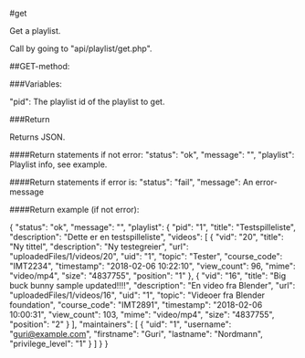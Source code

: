 #get

Get a playlist.

Call by going to "api/playlist/get.php".

##GET-method:

###Variables:

"pid": The playlist id of the playlist to get.

###Return

Returns JSON.

####Return statements if not error:
"status": "ok",
"message": "",
"playlist": Playlist info, see example.

####Return statements if error is:
"status": "fail",
"message": An error-message

####Return example (if not error):

{
    "status": "ok",
    "message": "",
    "playlist": {
        "pid": "1",
        "title": "Testspilleliste",
        "description": "Dette er en testspilleliste",
        "videos": [
            {
                "vid": "20",
                "title": "Ny tittel",
                "description": "Ny testegreier",
                "url": "uploadedFiles/1/videos/20",
                "uid": "1",
                "topic": "Tester",
                "course_code": "IMT2234",
                "timestamp": "2018-02-06 10:22:10",
                "view_count": 96,
                "mime": "video/mp4",
                "size": "4837755",
                "position": "1"
            },
            {
                "vid": "16",
                "title": "Big buck bunny sample updated!!!!",
                "description": "En video fra Blender",
                "url": "uploadedFiles/1/videos/16",
                "uid": "1",
                "topic": "Videoer fra Blender foundation",
                "course_code": "IMT2891",
                "timestamp": "2018-02-06 10:00:31",
                "view_count": 103,
                "mime": "video/mp4",
                "size": "4837755",
                "position": "2"
            }
        ],
        "maintainers": [
            {
                "uid": "1",
                "username": "guri@example.com",
                "firstname": "Guri",
                "lastname": "Nordmann",
                "privilege_level": "1"
            }
        ]
    }
}